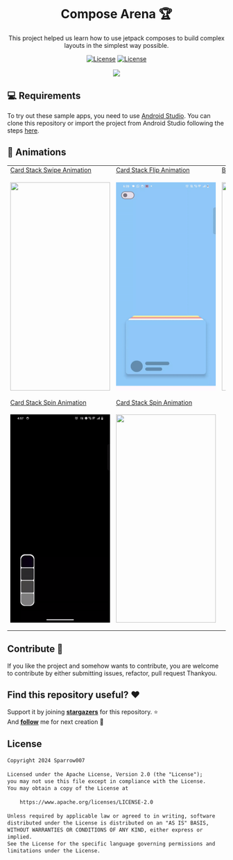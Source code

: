 <h1 align = "center">
  Compose Arena 🏆
</h1>
  <p align="center">
This project helped us learn how to use jetpack composes to build complex layouts in the simplest way possible.
</p>
<p align="center">
  <a href="https://opensource.org/licenses/Apache-2.0"><img alt="License" src="https://img.shields.io/badge/License-Apache%202.0-blue.svg"/></a>
  <a href="http://developer.android.com/index.html"><img alt="License" src="https://img.shields.io/badge/platform-android-green.svg"/></a>
</p>

<p align="center">
  <img align="center" src="https://github.com/sparrow007/Jetpack-Compose-Arena/assets/22986571/79f321a2-a1fc-4243-a6ea-484f231d6914" />
</p>


💻 Requirements
------------
To try out these sample apps, you need to use [Android Studio](https://developer.android.com/studio).
You can clone this repository or import the
project from Android Studio following the steps
[here](https://developer.android.com/jetpack/compose/setup#sample).


🧬 Animations
------------
 <table>
        <tr>
            <td><a href="https://github.com/sparrow007/Jetpack-Compose-Arena/blob/bd6e948a595728a8a45ad2adfba5e82dcb957ed4/app/src/main/java/com/example/composelearning/animation/carousel/magazine/MagazineApp.kt#L1">Card Stack Swipe Animation</a></td>
            <td><a href="https://github.com/sparrow007/Jetpack-Compose-Arena/blob/bd6e948a595728a8a45ad2adfba5e82dcb957ed4/app/src/main/java/com/example/composelearning/animation/SwipeDragComposable.kt#L1">Card Stack Flip Animation</a>
</td>
            <td><a href="https://github.com/sparrow007/Jetpack-Compose-Arena/blob/bd6e948a595728a8a45ad2adfba5e82dcb957ed4/app/src/main/java/com/example/composelearning/animation/book/BookComposeVIew.kt#L1">Book Open Animation</a>
</td>
        </tr>
        <tr>
           <td><p align = "center"> <img src="./preview/magazine_app-ezgif.com-video-to-gif-converter.gif" align="center"  width="230" height = "480"/></p></td>
            <td><p align="center"> <img src="./preview/flip_rotate_animation-ezgif.com-video-to-gif-converter.gif" align="center" width="230" height = "480"/> </p></td>
           <td><p align="center"> <img src="./preview/book_compose_animation.gif" align="center" width="230" height = "480"/> </p></td>
        </tr>
       <tr>
            <td><a href="https://github.com/sparrow007/Jetpack-Compose-Arena/blob/bd6e948a595728a8a45ad2adfba5e82dcb957ed4/app/src/main/java/com/example/composelearning/animation/colorswaft/ColorSwaftComposable.kt#L1">Card Stack Spin Animation</a>
</td>
            <td><a href="https://github.com/sparrow007/Jetpack-Compose-Arena/blob/bd6e948a595728a8a45ad2adfba5e82dcb957ed4/app/src/main/java/com/example/composelearning/animation/carousel/cardstack/AdsCardShow.kt#L1">Card Stack Spin Animation</a>
</td>
        </tr>
       <tr>
           <td><p align = "center"> <img src="./preview/color_picker_animation-ezgif.com-video-to-gif-converter.gif" align="center"  width="230" height = "480"/></p></td>
            <td><p align="center"> <img src="./preview/stacked_card_spin.gif" align="center" width="230" height = "480"/> </p></td>
        </tr>
  </table>

## Contribute 🤝
If you like the project and somehow wants to contribute, you are welcome to contribute by either submitting issues, refactor, pull request Thankyou.  

## Find this repository useful? ❤️
Support it by joining __[stargazers](https://github.com/sparrow007/Jetpack-Compose-Arena/stargazers)__ for this repository. :star: <br>
 And __[follow](https://github.com/sparrow007)__  me for next creation 🤩

## License
```
Copyright 2024 Sparrow007

Licensed under the Apache License, Version 2.0 (the "License");
you may not use this file except in compliance with the License.
You may obtain a copy of the License at

    https://www.apache.org/licenses/LICENSE-2.0

Unless required by applicable law or agreed to in writing, software
distributed under the License is distributed on an "AS IS" BASIS,
WITHOUT WARRANTIES OR CONDITIONS OF ANY KIND, either express or implied.
See the License for the specific language governing permissions and
limitations under the License.
```
